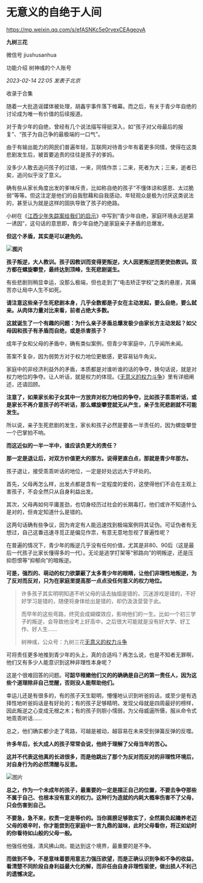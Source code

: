# 无意义的自绝于人间

https://mp.weixin.qq.com/s/efASNKc5e0rvexCEAgeoyA

**九树三花** 

微信号 jiushusanhua

功能介绍 树神彧的个人账号

_2023-02-14 22:05_ _发表于北京_

收录于合集

随着一大批造谣媒体被处理，胡鑫宇事件落下帷幕。而之后，有关于青少年自绝的讨论成为唯一有价值的后续报道。

对于青少年的自绝，曾经有几个说法描写得挺深入，如“孩子对父母最后的报复”、“孩子为自己争的最极端的一口气”。

由于有输出能力的网民们普遍年轻，互联网对待青少年有着更多同情，使得在这类悲剧发生后，被首要追责的往往是孩子的爹妈。

没多少人敢去追问孩子的过错，一来，同情作祟；二来，死者为大；三来，逝者已矣，追问似乎没了意义。

确有些从家长角度出发的爹味斥责，比如称自绝的孩子“不懂体谅和感恩、太过脆弱”等等。但这注定是他们的自我慰藉和自我感动，年轻观众是极为讨厌这类说法的，甚至认为就是这样的固执导致了孩子的绝路。

小树在《[江西少年失踪案给我们的启示](http://mp.weixin.qq.com/s?__biz=MzUzNjEwMjUyOQ==&mid=2247487772&idx=1&sn=e08dcc2fd7b0c488addb35bd9547cda4&chksm=fafa02f2cd8d8be4a4755c0d87af652898b967d9372dff33233ff432cf40941489e4cae2ce38&scene=21#wechat_redirect)》中写到“青少年自绝，家庭环境永远是第一诱因”，这句话的意思即，青少年自绝乃是家庭亲子矛盾的总爆发。

**但这个矛盾，其实是可以避免的。**

**![图片](https://mmbiz.qpic.cn/mmbiz_png/jNnojrT0cg3qibiataUvFicWLBec7N3wAR8unY1JwfU0biaIzK6v2xKgeH0ws677s8MlCO4h3bZU0x37XshIfaFl8Q/640?wx_fmt=png&wxfrom=5&wx_lazy=1&wx_co=1)**

**孩子叛逆，大人教训。孩子因教训而变得更叛逆，大人因更叛逆而更使劲教训。双方都在螺旋攀登，最终达到顶峰，生死悲剧诞生。**

有些悲剧则稍显幸运，没那么极端，但也走到了“电击矫正学校”之类的悬崖，其痛苦亦让局中人生不如死。

**请注意这些亲子生死悲剧本身，几乎全数都是子女在主动发起，要么自绝，要么弑亲。从肉体力量对比来看，前者占绝大多数。**

**这就诞生了一个有趣的问题：为什么亲子矛盾总爆发极少由家长方主动发起？如父母因和孩子有矛盾而自绝，或是杀害孩子？**

成年子女和父母的矛盾中，确有类似案例，但青少年家庭中，几乎闻所未闻。

答案不复杂，因为弱势方对于权力地位更敏感，更容易钻牛角尖。

家庭中的非经济利益外的矛盾，本质都是对谁听谁的话的争夺，换句话说，就是对权力地位的争夺。让人听话，就是权力的体现。《[无意义的权力斗争](http://mp.weixin.qq.com/s?__biz=MzUzNjEwMjUyOQ==&mid=2247487642&idx=1&sn=4b69c20b4ba338c2be5d011fc69027e3&chksm=fafa0374cd8d8a620bd5e4db540f5d13e4024ff2efdc27d3e963ad049a585f6bd910e39e740c&scene=21#wechat_redirect)》里有详细阐述，还请回顾。

**注意了，如果家长和子女其中一方放弃对权力地位的争夺，比如孩子乖乖听话，或是家长不再介意孩子的不听话，那么螺旋攀登就无从产生，亲子生死悲剧就不可能发生。**

所以说，亲子生死悲剧的发生，家长和孩子必然是要各一半责任的，因为螺旋攀登一个巴掌拍不响。

**而这近似的一半一半中，谁应该负更大的责任？**

**那一定是退让后，对双方价值更大的那方。说得更直白点，那就是青少年那方。**

孩子退让，接受乖乖听话的地位，一定是好处远远大于坏处的。

首先，父母再怎么样，出发点都是含有一定程度的爱的，这使得他们不会在主观上害孩子，不会全然只从自身利益出发。

其次，父母再如何平庸差劲，也切身经历过社会的长期毒打。他们或许不知道什么是对的，但肯定知道什么是错的。

这两句话确有些争议，因为肯定有人能迅速找到极端案例将其证伪。可证伪者有无想过，自己这番迅速寻觅正是偏见作祟，有意无意地忽视了普遍性呢？

在普遍的情况下，青少年的叛逆几乎没有任何价值，尤其是非80、90后（这是最后一代孩子比家长懂得多的一代）。无论是逃学打架等“邪路向”的明叛逆，还是压抑怨恨等“抑郁向”的暗叛逆。

**可是，强烈的、萌动的权力欲蒙蔽了太多青少年的眼睛，让他们非理性地叛逆，为了反对而反对，只为在家庭里提高那一点点没任何意义的权力地位。**

> 许多孩子其实明明知道不听父母的话去抽烟是错的，沉迷游戏是错的，不好好学习是错的，随便将身体给出是错的，却仍汲汲营营于此。
> 
> 而早年的这些弯路，终究会成蝴蝶效应，影响他们的一生。比如一个初三学子的叛逆，会导致他没考上好高中，之后很大可能就是没有好大学、好工作、好人生……
> 
> 树神彧，公众号：九树三花[无意义的权力斗争](http://mp.weixin.qq.com/s?__biz=MzUzNjEwMjUyOQ==&mid=2247487642&idx=1&sn=4b69c20b4ba338c2be5d011fc69027e3&chksm=fafa0374cd8d8a620bd5e4db540f5d13e4024ff2efdc27d3e963ad049a585f6bd910e39e740c#rd)

可将责任更多地推到青少年的头上，真的合适吗？再怎么说，也是不知者无罪啊，他们又有多少人能意识到这种非理性本身呢？

这是个很难回答的问题。**可韶华稚嫩他们又的的确确是自己的第一责任人，因为这些个道理除非自己觉醒，否则没人能帮助他们。**

幸运儿还是有很多的，有的孩子天生聪明，懵懂地认识到听爸妈话，或至少是有选择性地听爸妈话是有好处的；有的孩子足够精明，发现父母就是四周最好的榜样，因此叛逆之心变成无根之木；有的孩子则胆小懦弱，为父母威逼所慑，服从命令式地乖乖听话……

总之，他们确实都少走了弯路，可越是被动，越容易在未来受到弹簧反弹的反噬。

**许多年后，长大成人的孩子常常会说，他终于理解了父母当年的苦心。**

**这并不代表这他真的长进很多，而是他跳出了那个为反对而反对的非理性环境后，对自身行为的必然清醒与反思。**

![图片](https://mmbiz.qpic.cn/mmbiz_jpg/jNnojrT0cg3qibiataUvFicWLBec7N3wAR8wCBpXficibXvMDeTKGEcksEZ98ENMbicEl1BH2jLG4557BodqGOVzfU0g/640?wx_fmt=jpeg&wxfrom=5&wx_lazy=1&wx_co=1)

**总之，作为一个未成年的孩子，最重要的一定是摆正自己的位置，不要去争夺那些不属于自己、也根本没有意义的权力。这种行为造就的内耗大概率伤害不了父母，只会伤害到自己。**

**不要急，急不来，权责一定是等价的。当你肩膀足够敦实了，全然肩负起赡养老迈父母的艰辛时，你才能尝到在家庭中一言九鼎的滋味，此时父母看你，将正如幼时的你看待如山般的父母一般。**

他强任他强，清风拂山岗。能达到这个境界，最重要的是不争。

**而做到不争，不是意味着要用意志力强压欲望，而是正确认识到争和不争的收益，看清楚不同阶段自身利益最大化的解，而非任由自身非理性驱使，做出损人不利己的遗憾决定。**